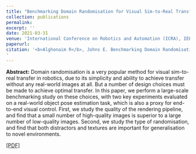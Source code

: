 ```yaml
---
title: "Benchmarking Domain Randomisation for Visual Sim-to-Real Transfer"
collection: publications
permalink: 
excerpt: ''
date: 2021-03-31
venue: 'International Conference on Robotics and Automation (ICRA), IEEE. (UNDER-REVIEW)'
paperurl: 
citation: '<b>Alghonaim R</b>, Johns E. Benchmarking Domain Randomisation for Visual Sim-to-Real Transfer. arXiv preprint arXiv:2011.07112. 2020 Nov 13.
'
---
```

<b>Abstract:</b>
Domain randomisation is a very popular method for visual sim-to-real transfer in robotics, due to its simplicity and ability to achieve transfer without any real-world images at all. But a number of design choices must be made to achieve optimal transfer. In this paper, we perform a large-scale benchmarking study on these choices, with two key experiments evaluated on a real-world object pose estimation task, which is also a proxy for end-to-end visual control. First, we study the quality of the rendering pipeline, and find that a small number of high-quality images is superior to a large number of low-quality images. Second, we study the type of randomisation, and find that both distractors and textures are important for generalisation to novel environments.



<a href="https://arxiv.org/abs/2011.07112" target="_top">[PDF]</a>